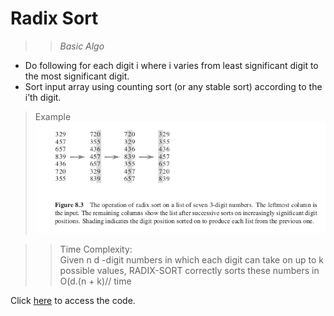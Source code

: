 # Radix Sort

>>*Basic Algo*
- Do following for each digit i where i varies from least significant digit to the most significant digit.
- Sort input array using counting sort (or any stable sort) according to the i’th digit.

>Example  
<img src ="./Images/Example.png"></img>


>> Time Complexity:   
Given n d -digit numbers in which each digit can take on up to k possible values, RADIX-SORT correctly sorts these numbers in O(d.(n + k)// time

Click <a href="code.c">here</a> to access the code.
